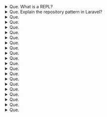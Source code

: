 <details>
    <summary>
    Que. What is a REPL?
    </summary>
    Ans. A Read-Eval-Print Loop (REPL) is an interactive programming environment that enables developers 
        to input code, evaluate it, and receive immediate output or feedback. REPL allows for easy experimentation, 
        quick prototyping, and learning language syntax and features. It dynamically executes code without the need 
        to compile or write a complete program, which helps developers to test small code snippets or 
        debug their code in real-time.
</details>

<details>
    <summary>
    Que. Explain the repository pattern in Laravel?
    </summary>
    Ans. The repository pattern works to decouple data access layers and business logic in an application. 
        The pattern enables objects without knowing the persistence of objects. 
        The business logic does not require an understanding of how data is being retrieved 
        because it relies on repositories to fetch the correct data.
</details>

<details>
    <summary>
    Que.
    </summary>
    Ans. 
</details>

<details>
    <summary>
    Que.
    </summary>
    Ans. 
</details>

<details>
    <summary>
    Que.
    </summary>
    Ans. 
</details>

<details>
    <summary>
    Que.
    </summary>
    Ans. 
</details>

<details>
    <summary>
    Que.
    </summary>
    Ans. 
</details>

<details>
    <summary>
    Que.
    </summary>
    Ans. 
</details>

<details>
    <summary>
    Que.
    </summary>
    Ans. 
</details>

<details>
    <summary>
    Que.
    </summary>
    Ans. 
</details>

<details>
    <summary>
    Que.
    </summary>
    Ans. 
</details>

<details>
    <summary>
    Que.
    </summary>
    Ans. 
</details>

<details>
    <summary>
    Que.
    </summary>
    Ans. 
</details>

<details>
    <summary>
    Que.
    </summary>
    Ans. 
</details>

<details>
    <summary>
    Que.
    </summary>
    Ans. 
</details>

<details>
    <summary>
    Que.
    </summary>
    Ans. 
</details>

<details>
    <summary>
    Que.
    </summary>
    Ans. 
</details>

<details>
    <summary>
    Que.
    </summary>
    Ans. 
</details>

<details>
    <summary>
    Que.
    </summary>
    Ans. 
</details>

<details>
    <summary>
    Que.
    </summary>
    Ans. 
</details>

<details>
    <summary>
    Que.
    </summary>
    Ans. 
</details>